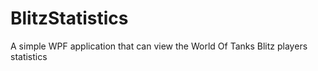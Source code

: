 # BlitzStatistics
A simple WPF application that can view the World Of Tanks Blitz players statistics
